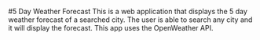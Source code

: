#5 Day Weather Forecast
This is a web application that displays the 5 day weather forecast of a searched city. The user is able to search any city and it will display the forecast.
This app uses the OpenWeather API.
